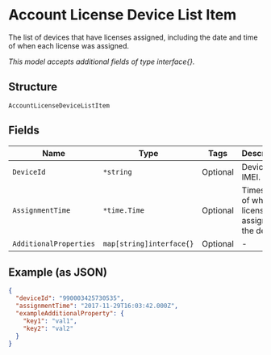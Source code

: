
# Account License Device List Item

The list of devices that have licenses assigned, including the date and time of when each license was assigned.

*This model accepts additional fields of type interface{}.*

## Structure

`AccountLicenseDeviceListItem`

## Fields

| Name | Type | Tags | Description |
|  --- | --- | --- | --- |
| `DeviceId` | `*string` | Optional | Device IMEI. |
| `AssignmentTime` | `*time.Time` | Optional | Timestamp of when a license was assigned to the device. |
| `AdditionalProperties` | `map[string]interface{}` | Optional | - |

## Example (as JSON)

```json
{
  "deviceId": "990003425730535",
  "assignmentTime": "2017-11-29T16:03:42.000Z",
  "exampleAdditionalProperty": {
    "key1": "val1",
    "key2": "val2"
  }
}
```

